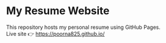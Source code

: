 
# My Resume Website
This repository hosts my personal resume using GitHub Pages.  
Live site 👉 https://poorna825.github.io/
